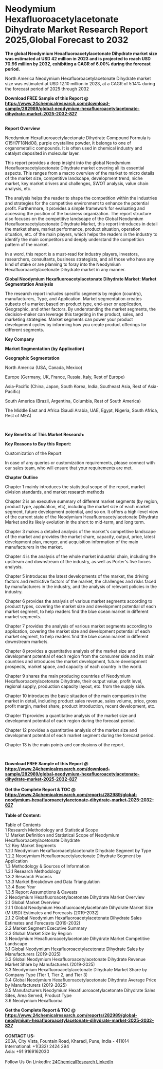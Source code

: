 <h1>Neodymium Hexafluoroacetylacetonate Dihydrate Market Research Report 2025,Global Forecast to 2032</h1><p><strong>The global Neodymium Hexafluoroacetylacetonate Dihydrate market size was estimated at USD 42 million in 2023 and is projected to reach USD 70.96 million by 2032, exhibiting a CAGR of 6.00% during the forecast period.</strong></p><p>
</p><p>
North America Neodymium Hexafluoroacetylacetonate Dihydrate market size was estimated at USD 12.10 million in 2023, at a CAGR of 5.14% during the forecast period of 2025 through 2032</p><div><b>Download FREE Sample of this Report @ 
            <a href="https://www.24chemicalresearch.com/download-sample/282989/global-neodymium-hexafluoroacetylacetonate-dihydrate-market-2025-2032-827">
            https://www.24chemicalresearch.com/download-sample/282989/global-neodymium-hexafluoroacetylacetonate-dihydrate-market-2025-2032-827</a></b></div><br><p>
</p><p><strong>Report Overview</strong></p><p>
</p><p></p><p>
Neodymium Hexafluoroacetylacetonate Dihydrate Compound Formula is C15H7F18NdO8, purple crystalline powder, it belongs to one of organometallic compounds. It is often used in chemical industry and catalyst deposited in molecular layer.</p><p>
</p><p>This report provides a deep insight into the global Neodymium Hexafluoroacetylacetonate Dihydrate market covering all its essential aspects. This ranges from a macro overview of the market to micro details of the market size, competitive landscape, development trend, niche market, key market drivers and challenges, SWOT analysis, value chain analysis, etc.</p><p>
</p><p></p><p>
The analysis helps the reader to shape the competition within the industries and strategies for the competitive environment to enhance the potential profit. Furthermore, it provides a simple framework for evaluating and accessing the position of the business organization. The report structure also focuses on the competitive landscape of the Global Neodymium Hexafluoroacetylacetonate Dihydrate Market, this report introduces in detail the market share, market performance, product situation, operation situation, etc. of the main players, which helps the readers in the industry to identify the main competitors and deeply understand the competition pattern of the market.</p><p>
In a word, this report is a must-read for industry players, investors, researchers, consultants, business strategists, and all those who have any kind of stake or are planning to foray into the Neodymium Hexafluoroacetylacetonate Dihydrate market in any manner.</p><p>
<strong>Global Neodymium Hexafluoroacetylacetonate Dihydrate Market: Market Segmentation Analysis</strong></p><p>
The research report includes specific segments by region (country), manufacturers, Type, and Application. Market segmentation creates subsets of a market based on product type, end-user or application, Geographic, and other factors. By understanding the market segments, the decision-maker can leverage this targeting in the product, sales, and marketing strategies. Market segments can power your product development cycles by informing how you create product offerings for different segments.</p><p>
<strong>Key Company</strong></p><p>
</p><p>
</p><p><strong>Market Segmentation (by Application)</strong></p><p>
</p><p>
</p><p><strong>Geographic Segmentation</strong></p><p>
North America (USA, Canada, Mexico)</p><p>
Europe (Germany, UK, France, Russia, Italy, Rest of Europe)</p><p>
Asia-Pacific (China, Japan, South Korea, India, Southeast Asia, Rest of Asia-Pacific)</p><p>
South America (Brazil, Argentina, Columbia, Rest of South America)</p><p>
The Middle East and Africa (Saudi Arabia, UAE, Egypt, Nigeria, South Africa, Rest of MEA)</p><p>
 </p><p>
</p><p><strong>Key Benefits of This Market Research:</strong></p><p>
</p><p>
</p><p><strong>Key Reasons to Buy this Report:</strong></p><p>
</p><p>
</p><p>Customization of the Report</p><p>
In case of any queries or customization requirements, please connect with our sales team, who will ensure that your requirements are met.</p><p>
</p><p><strong>Chapter Outline</strong></p><p>
</p><p>Chapter 1 mainly introduces the statistical scope of the report, market division standards, and market research methods</p><p>
Chapter 2 is an executive summary of different market segments (by region, product type, application, etc), including the market size of each market segment, future development potential, and so on. It offers a high-level view of the current state of the Neodymium Hexafluoroacetylacetonate Dihydrate Market and its likely evolution in the short to mid-term, and long term.</p><p>
Chapter 3 makes a detailed analysis of the market's competitive landscape of the market and provides the market share, capacity, output, price, latest development plan, merger, and acquisition information of the main manufacturers in the market.</p><p>
Chapter 4 is the analysis of the whole market industrial chain, including the upstream and downstream of the industry, as well as Porter's five forces analysis.</p><p>
Chapter 5 introduces the latest developments of the market, the driving factors and restrictive factors of the market, the challenges and risks faced by manufacturers in the industry, and the analysis of relevant policies in the industry.</p><p>
Chapter 6 provides the analysis of various market segments according to product types, covering the market size and development potential of each market segment, to help readers find the blue ocean market in different market segments.</p><p>
Chapter 7 provides the analysis of various market segments according to application, covering the market size and development potential of each market segment, to help readers find the blue ocean market in different downstream markets.</p><p>
Chapter 8 provides a quantitative analysis of the market size and development potential of each region from the consumer side and its main countries and introduces the market development, future development prospects, market space, and capacity of each country in the world.</p><p>
Chapter 9 shares the main producing countries of Neodymium Hexafluoroacetylacetonate Dihydrate, their output value, profit level, regional supply, production capacity layout, etc. from the supply side.</p><p>
Chapter 10 introduces the basic situation of the main companies in the market in detail, including product sales revenue, sales volume, price, gross profit margin, market share, product introduction, recent development, etc.</p><p>
Chapter 11 provides a quantitative analysis of the market size and development potential of each region during the forecast period.</p><p>
Chapter 12 provides a quantitative analysis of the market size and development potential of each market segment during the forecast period.</p><p>
Chapter 13 is the main points and conclusions of the report.</p><p>
 </p><div><b>Download FREE Sample of this Report @ 
            <a href="https://www.24chemicalresearch.com/download-sample/282989/global-neodymium-hexafluoroacetylacetonate-dihydrate-market-2025-2032-827">
            https://www.24chemicalresearch.com/download-sample/282989/global-neodymium-hexafluoroacetylacetonate-dihydrate-market-2025-2032-827</a></b></div><br><div><b>Get the Complete Report & TOC @ 
            <a href="https://www.24chemicalresearch.com/reports/282989/global-neodymium-hexafluoroacetylacetonate-dihydrate-market-2025-2032-827">
            https://www.24chemicalresearch.com/reports/282989/global-neodymium-hexafluoroacetylacetonate-dihydrate-market-2025-2032-827</a></b></div><br>
            <b>Table of Content:</b><p>Table of Contents<br />
1 Research Methodology and Statistical Scope<br />
1.1 Market Definition and Statistical Scope of Neodymium Hexafluoroacetylacetonate Dihydrate<br />
1.2 Key Market Segments<br />
1.2.1 Neodymium Hexafluoroacetylacetonate Dihydrate Segment by Type<br />
1.2.2 Neodymium Hexafluoroacetylacetonate Dihydrate Segment by Application<br />
1.3 Methodology & Sources of Information<br />
1.3.1 Research Methodology<br />
1.3.2 Research Process<br />
1.3.3 Market Breakdown and Data Triangulation<br />
1.3.4 Base Year<br />
1.3.5 Report Assumptions & Caveats<br />
2 Neodymium Hexafluoroacetylacetonate Dihydrate Market Overview<br />
2.1 Global Market Overview<br />
2.1.1 Global Neodymium Hexafluoroacetylacetonate Dihydrate Market Size (M USD) Estimates and Forecasts (2019-2032)<br />
2.1.2 Global Neodymium Hexafluoroacetylacetonate Dihydrate Sales Estimates and Forecasts (2019-2032)<br />
2.2 Market Segment Executive Summary<br />
2.3 Global Market Size by Region<br />
3 Neodymium Hexafluoroacetylacetonate Dihydrate Market Competitive Landscape<br />
3.1 Global Neodymium Hexafluoroacetylacetonate Dihydrate Sales by Manufacturers (2019-2025)<br />
3.2 Global Neodymium Hexafluoroacetylacetonate Dihydrate Revenue Market Share by Manufacturers (2019-2025)<br />
3.3 Neodymium Hexafluoroacetylacetonate Dihydrate Market Share by Company Type (Tier 1, Tier 2, and Tier 3)<br />
3.4 Global Neodymium Hexafluoroacetylacetonate Dihydrate Average Price by Manufacturers (2019-2025)<br />
3.5 Manufacturers Neodymium Hexafluoroacetylacetonate Dihydrate Sales Sites, Area Served, Product Type<br />
3.6 Neodymium Hexafluoroa</p><div><b>Get the Complete Report & TOC @ 
            <a href="https://www.24chemicalresearch.com/reports/282989/global-neodymium-hexafluoroacetylacetonate-dihydrate-market-2025-2032-827">
            https://www.24chemicalresearch.com/reports/282989/global-neodymium-hexafluoroacetylacetonate-dihydrate-market-2025-2032-827</a></b></div><br><b>CONTACT US:</b><br>
            203A, City Vista, Fountain Road, Kharadi, Pune, India - 411014<br>
            International: +1(332) 2424 294<br>
            Asia: +91 9169162030 <br><br>
            Follow Us On LinkedIn: <a href="https://www.linkedin.com/company/24chemicalresearch/">24ChemicalResearch LinkedIn</a>